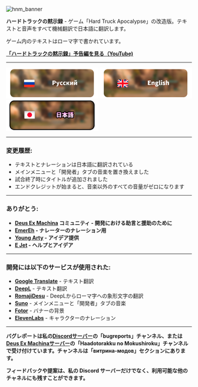 ![hnm_banner](https://github.com/user-attachments/assets/c90b72e3-70ce-4148-ba63-760f3537866f)

**ハードトラックの黙示録** - ゲーム「Hard Truck Apocalypse」の改造版。テキストと音声をすべて機械翻訳で日本語に翻訳します。

ゲーム内のテキストはローマ字で書かれています。

**[「ハードトラックの黙示録」予告編を見る（YouTube)](https://www.youtube.com/watch?v=50SPVP-QQac)**

-----------------

[![ru_bt](git_assets/ru_bu.png)](https://github.com/ksh1vn/Haadotorakku_no_Mokushiroku/blob/main/README.md)
[![eng_bt](git_assets/en_bu.png)](https://github.com/ksh1vn/Haadotorakku_no_Mokushiroku/blob/main/README_eng.md)
![jp_bt_sel](git_assets/jp_bu_sel.png)

-----------------

### 変更履歴:

- テキストとナレーションは日本語に翻訳されている
- メインメニューと「開発者」タブの音楽を置き換えました
- 試合終了時にタイトルが追加されました
- エンドクレジットが始まると、音楽以外のすべての音量がゼロになります

-----------------

### ありがとう:

- **[Deus Ex Machina](https://discord.gg/PVW57kr) コミュニティ - 開発における助言と援助のために**
- **[EmerEh](https://t.me/emerehhhhh) - ナレーターのナレーション用**
- **[Young Arty](https://www.youtube.com/@YoungArty) - アイデア提供**
- **[E Jet](https://www.youtube.com/@ejet) - ヘルプとアイデア**

-----------------

### 開発には以下のサービスが使用された:

- **[Google Translate](https://translate.google.com/)** - テキスト翻訳
- **[DeepL](https://www.deepl.com/translator)** - テキスト翻訳
- **[RomajiDesu](https://www.romajidesu.com/translator)** - DeepLからローマ字への象形文字の翻訳
- **[Suno](https://suno.com/)** - メインメニューと「開発者」タブの音楽
- **[Fotor](https://www.fotor.com/)** - バナーの背景
- **[ElevenLabs](https://elevenlabs.io/app/speech-synthesis)** - キャラクターのナレーション

-----------------

**バグレポートは私の[Discordサーバー](https://discord.com/invite/Cd5GanuYud)の「bugreports」チャンネル、または[Deus Ex Machinaサーバー](https://discord.gg/PVW57kr)の「Haadotorakku no Mokushiroku」チャンネルで受け付けています。チャンネルは「витрина-модов」セクションにあります。**

**フィードバックや提案は、私の Discord サーバーだけでなく、利用可能な他のチャネルにも残すことができます。**
